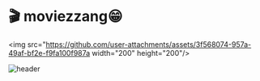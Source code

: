 # 	:clapper: moviezzang😁


<img src="https://github.com/user-attachments/assets/3f568074-957a-49af-bf2e-f9fa100f987a  width="200" height="200"/>

![header](https://capsule-render.vercel.app/api?type=venom&color=0:8871e5,100:b678c4&height=300&section=header&text=MOVIEZZANG&fontSize=90)


